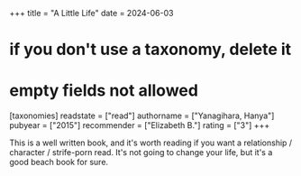 +++
title = "A Little Life"
date = 2024-06-03
# if you don't use a taxonomy, delete it
# empty fields not allowed
[taxonomies]
  readstate = ["read"]
  authorname = ["Yanagihara, Hanya"]
  pubyear = ["2015"]
  recommender = ["Elizabeth B."]
  rating = ["3"]
+++

This is a well written book, and it's worth reading if you want a relationship / character / strife-porn read. It's not going to change your life, but it's a good beach book for sure.